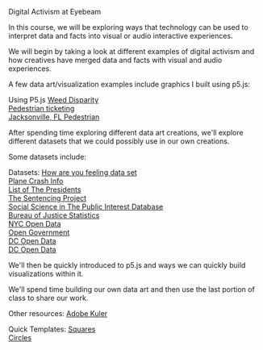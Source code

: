 

Digital Activism at Eyebeam

In this course, we will be exploring ways that technology can be used to interpret data and facts into visual or audio interactive experiences.

We will begin by taking a look at different examples of digital activism and how creatives have merged data and facts with visual and
audio experiences.


A few data art/visualization examples include graphics I built using p5.js:


Using P5.js
<a href="https://alpha.editor.p5js.org/full/SkTqyCA-X">Weed Disparity</a> <br/>
<a href="https://alpha.editor.p5js.org/full/HJS8yC0WQ">Pedestrian ticketing</a> <br/>
<a href="https://alpha.editor.p5js.org/full/SkARkAA-Q">Jacksonville, FL Pedestrian</a> <br/>
 
 
After spending time exploring different data art creations, we'll explore different datasets that we could possibly use in our own
creations.

Some datasets include:
 
 Datasets:
<a href="http://howistheworldfeeling.spurprojects.org/datasummary/">How are you feeling data set</a> <br/>
<a href="http://www.planecrashinfo.com/database.htm">Plane Crash Info</a> <br/>
<a href="https://en.wikipedia.org/wiki/List_of_Presidents_of_the_United_States">List of The Presidents</a> <br/>
<a href="https://www.sentencingproject.org/">The Sentencing Project</a> <br/>
<a href="https://www.icpsr.umich.edu/icpsrweb/">Social Science in The Public Interest Database</a> <br/>
<a href="https://www.bjs.gov/">Bureau of Justice Statistics</a> <br/>
<a href="https://opendata.cityofnewyork.us/">NYC Open Data</a> <br/>
<a href="https://www.data.gov/open-gov/">Open Government</a> <br/>
<a href="http://opendata.dc.gov/">DC Open Data</a> <br/>
<a href="https://www.pewresearch.org/download-datasets/">DC Open Data</a> <br/>




We'll then be quickly introduced to p5.js and ways we can quickly build visualizations within it.

We'll spend time building our own data art and then use the last portion of class to share our work.


Other resources:
<a href="https://color.adobe.com/create/color-wheel/">Adobe Kuler</a> <br/>

Quick Templates:
<a href="http://alpha.editor.p5js.org/ariciano/sketches/ryv4t2nXm">Squares</a> <br/>
<a href="http://alpha.editor.p5js.org/ariciano/sketches/SkZlch37m">Circles</a> <br/>




